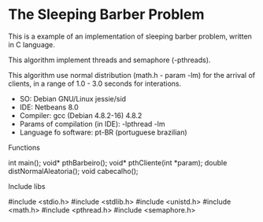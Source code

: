 The Sleeping Barber Problem
========================

This is a example of an implementation of sleeping barber problem, written in C language.

This algorithm implement threads and semaphore (-pthreads).

This algorithm use normal distribution (math.h - param -lm) for the arrival of clients, in a range of 1.0 - 3.0 seconds for interations.


* SO: Debian GNU/Linux jessie/sid
* IDE: Netbeans 8.0
* Compiler: gcc (Debian 4.8.2-16) 4.8.2
* Params of compilation (in IDE): -lpthread -lm
* Language fo software: pt-BR (portuguese brazilian)


Functions

  int main();
  void* pthBarbeiro();
  void* pthCliente(int *param);
  double distNormalAleatoria();
  void cabecalho();
  


Include libs

  #include <stdio.h>
  #include <stdlib.h>
  #include <unistd.h>
  #include <math.h>
  #include <pthread.h>
  #include <semaphore.h>
